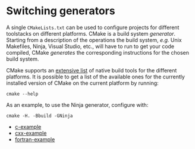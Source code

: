 # Switching generators

A single `CMakeLists.txt` can be used to configure projects for different
toolstacks on different platforms.  CMake is a build system _generator_.
Starting from a description of the operations the build system, _e.g._ Unix
Makefiles, Ninja, Visual Studio, etc., will have to run to get your code
compiled, CMake _generates_ the corresponding instructions for the chosen build
system.

CMake supports an [extensive list](https://cmake.org/cmake/help/latest/manual/cmake-generators.7.html) of
native build tools for the different platforms. It is possible to get a list of
the available ones for the currently installed version of CMake on the current
platform by running:
```
cmake --help
```

As an example, to use the Ninja generator, configure with:

```
cmake -H. -Bbuild -GNinja
```


- [c-example](c-example/)
- [cxx-example](cxx-example/)
- [fortran-example](fortran-example/)
